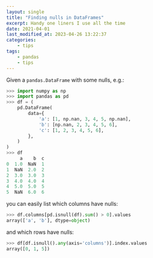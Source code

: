```yaml
---
layout: single
title: "Finding nulls in DataFrames"
excerpt: Handy one liners I use all the time
date: 2021-04-01
last_modified_at: 2023-04-26 13:22:37
categories:
    - tips
tags:
    - pandas
    - tips
---
```


<!--lint disable list-item-bullet-indent-->

<!--lint enable list-item-bullet-indent-->

Given a `pandas.DataFrame` with some nulls, e.g.:

```python
>>> import numpy as np
>>> import pandas as pd
>>> df = (
    pd.DataFrame(
        data={
            'a': [1, np.nan, 3, 4, 5, np.nan],
            'b': [np.nan, 2, 3, 4, 5, 6],
            'c': [1, 2, 3, 4, 5, 6],
        },
    )
)
>>> df
     a    b  c
0  1.0  NaN  1
1  NaN  2.0  2
2  3.0  3.0  3
3  4.0  4.0  4
4  5.0  5.0  5
5  NaN  6.0  6
```

you can easily list which columns have nulls:

```python
>>> df.columns[pd.isnull(df).sum() > 0].values
array(['a', 'b'], dtype=object)
```

and which rows have nulls:

```python
>>> df[df.isnull().any(axis='columns')].index.values
array([0, 1, 5])
```
